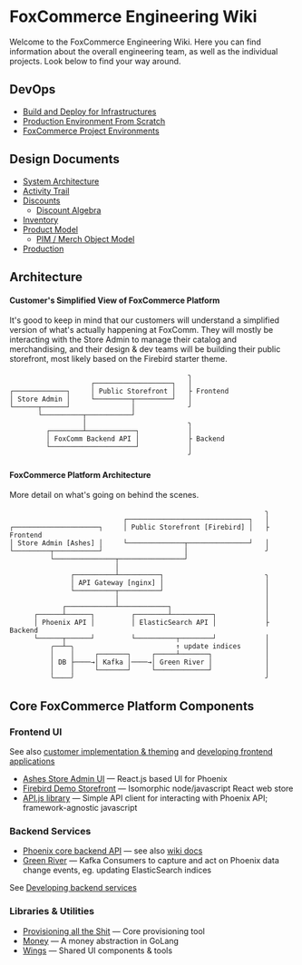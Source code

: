 # FoxCommerce Engineering Wiki

Welcome to the FoxCommerce Engineering Wiki. Here you can find information about the overall engineering team, as well as the individual projects. Look below to find your way around.

## DevOps

* [Build and Deploy for Infrastructures](devops/build_and_deploy.md)
* [Production Environment From Scratch](devops/production.md)
* [FoxCommerce Project Environments](devops/environments.md)

## Design Documents

* [System Architecture](design/architecture)
* [Activity Trail](design/activity-trail)
* [Discounts](design/discounts)
  * [Discount Algebra](design/discounts/discount_algebra.md)
* [Inventory](design/inventory)
* [Product Model](design/product)
  * [PIM / Merch Object Model](design/objects)
* [Production](design/production)

## Architecture

#### Customer's Simplified View of FoxCommerce Platform

It's good to keep in mind that our customers will understand a simplified version of what's actually happening at FoxComm. They will mostly be interacting with the Store Admin to manage their catalog and merchandising, and their design & dev teams will be building their public storefront, most likely based on the Firebird starter theme.

```
                                            ╮
                    ┌───────────────────┐   │
┌─────────────┐     │ Public Storefront │   ├ Frontend
│ Store Admin │     └─────────┬─────────┘   │
└──────┬──────┘               │             ╯
       └──────────┬───────────┘
                  │                         ╮
         ┌────────┴────────────┐            │
         │ FoxComm Backend API │            ├ Backend
         └─────────────────────┘            │
                                            ╯
```


#### FoxCommerce Platform Architecture

More detail on what's going on behind the scenes.

```
                                                               ╮
                            ┌──────────────────────────────┐   │
┌─────────────────────┐     │ Public Storefront [Firebird] │   ├ Frontend
│ Store Admin [Ashes] │     └──────────────┬───────────────┘   │
└─────────┬───────────┘                    │                   ╯
          └───────────────┬────────────────┘
                          │
               ┌──────────┴──────────┐                         ╮
               │ API Gateway [nginx] │                         │
               └──────────┬──────────┘                         │
                          │                                    │
             ┌────────────┴────────────┐                       │
      ┌──────┴──────┐         ┌────────┴──────────┐            │
      │ Phoenix API │         │ ElasticSearch API │            ├ Backend
      └──────┬──────┘         └──────────┬────────┘            │
          ╭──┴─╮                         ↑ update indices      │
          │    │     ┌───────┐     ┌─────┴───────┐             │
          │ DB ├────→│ Kafka │────→│ Green River │             │
          │    │     └───────┘     └─────────────┘             │
          ╰────╯                                               ╯
```



## Core FoxCommerce Platform Components

### Frontend UI

See also [customer implementation & theming](customer-implementation/theming.md) and [developing frontend applications](development/setup.md#developing-frontend-applications)

* [Ashes Store Admin UI](https://github.com/FoxComm/Ashes) — React.js based UI for Phoenix
* [Firebird Demo Storefront](https://github.com/FoxComm/firebird) — Isomorphic node/javascript React web store
* [API.js library](https://github.com/FoxComm/api-js) — Simple API client for interacting with Phoenix API; framework-agnostic javascript


### Backend Services

* [Phoenix core backend API](https://github.com/FoxComm/phoenix-scala) — see also [wiki docs](phoenix/README.md)
* [Green River](https://github.com/FoxComm/green-river) — Kafka Consumers to capture and act on Phoenix data change events, eg. updating ElasticSearch indices

See [Developing backend services](development/setup.md#developing-backend-applications)


### Libraries & Utilities

* [Provisioning all the Shit](https://github.com/FoxComm/prov-shit) — Core provisioning tool
* [Money](https://github.com/FoxComm/money) — A money abstraction in GoLang
* [Wings](https://github.com/FoxComm/wings) — Shared UI components & tools
